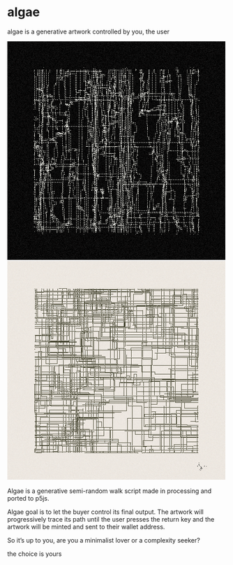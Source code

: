 # algae
algae is a generative artwork controlled by you, the user


![algae_bw](https://github.com/quasimontecarlo/algae/blob/main/output/batchTestImages_V01/algae_batchTestImages_V01_var_0_3298_777.png) ![algae_bw](https://github.com/quasimontecarlo/algae/blob/main/output/batchTestImages_V01/algae_batchTestImages_V01_var_11_2965_943.png)



Algae is a generative semi-random walk script made in processing and ported to p5js. 

Algae goal is to let the buyer control its final output. The artwork will progressively trace its path until the user presses the return key and the artwork will be minted and sent to their wallet address.

So it’s up to you, are you a minimalist lover or a complexity seeker?

the choice is yours
